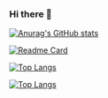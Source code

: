 ### Hi there 👋
[![Anurag's GitHub stats](https://github-readme-stats.vercel.app/api?username=zeinabkalanaki)](https://github.com/anuraghazra/github-readme-stats)

[![Readme Card](https://github-readme-stats.vercel.app/api/pin/?username=zeinabkalanaki&repo=LearnAngular-auth)](https://github.com/anuraghazra/github-readme-stats)

[![Top Langs](https://github-readme-stats.vercel.app/api/top-langs/?username=zeinabkalanaki)](https://github.com/anuraghazra/github-readme-stats)

[![Top Langs](https://github-readme-stats.vercel.app/api/top-langs/?username=zeinabkalanaki&layout=compact)](https://github.com/anuraghazra/github-readme-stats)


<!--
**zeinabkalanaki/zeinabkalanaki** is a ✨ _special_ ✨ repository because its `README.md` (this file) appears on your GitHub profile.

Here are some ideas to get you started:

- 🔭 I’m currently working on ...
- 🌱 I’m currently learning ...
- 👯 I’m looking to collaborate on ...
- 🤔 I’m looking for help with ...
- 💬 Ask me about ...
- 📫 How to reach me: ...
- 😄 Pronouns: ...
- ⚡ Fun fact: ...
-->
